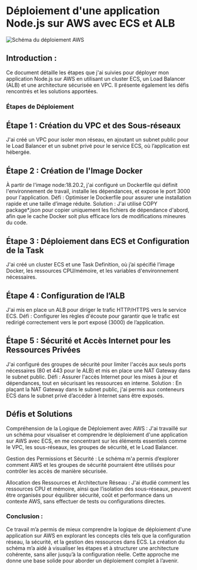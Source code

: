 # Déploiement d'une application Node.js sur AWS avec ECS et ALB
![Schéma du déploiement AWS](app/public/images/schema_infra.png)

## Introduction :
Ce document détaille les étapes que j'ai suivies pour déployer mon application Node.js sur AWS en utilisant un cluster ECS, un Load Balancer (ALB) et une architecture sécurisée en VPC. Il présente également les défis rencontrés et les solutions apportées.

###  Étapes de Déploiement
## Étape 1 : Création du VPC et des Sous-réseaux
J'ai créé un VPC pour isoler mon réseau, en ajoutant un subnet public pour le Load Balancer et un subnet privé pour le service ECS, où l’application est hébergée.

## Étape 2 : Création de l'Image Docker
À partir de l'image node:18.20.2, j'ai configuré un Dockerfile qui définit l'environnement de travail, installe les dépendances, et expose le port 3000 pour l'application.
Défi : Optimiser le Dockerfile pour assurer une installation rapide et une taille d’image réduite.
Solution : J'ai utilisé COPY package*.json pour copier uniquement les fichiers de dépendance d'abord, afin que le cache Docker soit plus efficace lors de modifications mineures du code.

## Étape 3 : Déploiement dans ECS et Configuration de la Task
J'ai créé un cluster ECS et une Task Definition, où j’ai spécifié l’image Docker, les ressources CPU/mémoire, et les variables d'environnement nécessaires.

## Étape 4 : Configuration de l’ALB
J'ai mis en place un ALB pour diriger le trafic HTTP/HTTPS vers le service ECS.
Défi : Configurer les règles d'écoute pour garantir que le trafic est redirigé correctement vers le port exposé (3000) de l’application.

## Étape 5 : Sécurité et Accès Internet pour les Ressources Privées
J'ai configuré des groupes de sécurité pour limiter l'accès aux seuls ports nécessaires (80 et 443 pour le ALB) et mis en place une NAT Gateway dans le subnet public.
Défi : Assurer l'accès Internet pour les mises à jour et dépendances, tout en sécurisant les ressources en interne.
Solution : En plaçant la NAT Gateway dans le subnet public, j'ai permis aux conteneurs ECS dans le subnet privé d’accéder à Internet sans être exposés.


## Défis et Solutions
Compréhension de la Logique de Déploiement avec AWS : J'ai travaillé sur un schéma pour visualiser et comprendre le déploiement d'une application sur AWS avec ECS, en me concentrant sur les éléments essentiels comme le VPC, les sous-réseaux, les groupes de sécurité, et le Load Balancer.

Gestion des Permissions et Sécurité : Le schéma m'a permis d’explorer comment AWS et les groupes de sécurité pourraient être utilisés pour contrôler les accès de manière sécurisée.

Allocation des Ressources et Architecture Réseau : J'ai étudié comment les ressources CPU et mémoire, ainsi que l’isolation des sous-réseaux, peuvent être organisés pour équilibrer sécurité, coût et performance dans un contexte AWS, sans effectuer de tests ou configurations directes.

### Conclusion :
Ce travail m’a permis de mieux comprendre la logique de déploiement d'une application sur AWS en explorant les concepts clés tels que la configuration réseau, la sécurité, et la gestion des ressources dans ECS. La création du schéma m’a aidé à visualiser les étapes et à structurer une architecture cohérente, sans aller jusqu’à la configuration réelle. Cette approche me donne une base solide pour aborder un déploiement complet à l’avenir.


